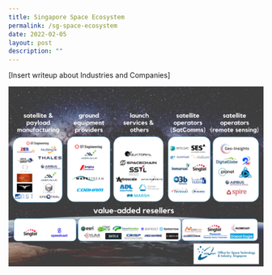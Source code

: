```yaml
---
title: Singapore Space Ecosystem
permalink: /sg-space-ecosystem
date: 2022-02-05
layout: post
description: ""
---
```


[Insert writeup about Industries and Companies]

![Alt text for image on Isomer site](/images/ecosystem.jpg)